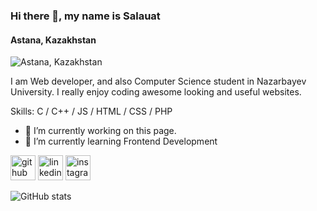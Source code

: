 ### Hi there 👋, my name is Salauat
#### Astana, Kazakhstan
![Astana, Kazakhstan](https://media-exp1.licdn.com/dms/image/C4E16AQHycNYdx4K2Eg/profile-displaybackgroundimage-shrink_200_800/0/1644856991498?e=1650499200&v=beta&t=YjmIsDY4tVTymOPLbI9pKKqQiFNOFu8D6eWmUemmsi8)

I am Web developer, and also Computer Science student in Nazarbayev University. I really enjoy coding awesome looking and useful websites. 

Skills: C / C++ / JS / HTML / CSS / PHP

- 🔭 I’m currently working on this page. 
- 🌱 I’m currently learning Frontend Development 


[<img src='https://cdn.jsdelivr.net/npm/simple-icons@3.0.1/icons/github.svg' alt='github' height='40'>](https://github.com/salawhaaat)  [<img src='https://cdn.jsdelivr.net/npm/simple-icons@3.0.1/icons/linkedin.svg' alt='linkedin' height='40'>](https://www.linkedin.com/in/https://www.linkedin.com/in/salauat-kakimzhanov-b5ba64231?lipi=urn%3Ali%3Apage%3Ad_flagship3_profile_view_base_contact_details%3B8M1WLf4hRXSJleccg9NRJg%3D%3D/)  [<img src='https://cdn.jsdelivr.net/npm/simple-icons@3.0.1/icons/instagram.svg' alt='instagram' height='40'>](https://www.instagram.com/salawhaaat/)  

![GitHub stats](https://github-readme-stats.vercel.app/api?username=salawhaaat&show_icons=true)  

